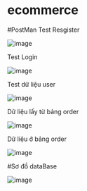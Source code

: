 # ecommerce





#PostMan
Test Resgister

![image](https://github.com/thothang/ecommerce/assets/125228484/1bfc65b2-2278-47c0-a179-d81a65e829f4)

Test Login

![image](https://github.com/thothang/ecommerce/assets/125228484/14a60a30-934e-4c71-800e-6b5de3ade28e)

Test dữ liệu user

![image](https://github.com/thothang/ecommerce/assets/125228484/4626e530-38de-4962-a8d0-4ee790fcc143)

Dữ liệu lấy từ bảng order

![image](https://github.com/thothang/ecommerce/assets/125228484/d1a45985-7c5b-4539-8e79-a5b0cafdb37d)

Dữ liệu ở bảng order

![image](https://github.com/thothang/ecommerce/assets/125228484/19a8f7db-e832-43ad-b61a-dd04aeea8733)

#Sơ đồ dataBase

![image](https://github.com/thothang/ecommerce/assets/125228484/246ff0b2-4cbb-4852-8689-45a13ee7a9d3)

